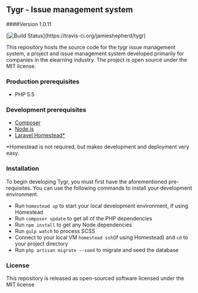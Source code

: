## Tygr - Issue management system
####Version 1.0.11

[![Build Status](https://travis-ci.org/jamieshepherd/tygr.svg?)](https://travis-ci.org/jamieshepherd/tygr)

This repository hosts the source code for the tygr issue management system, a project and issue management system developed primarily for companies in the elearning industry. The project is open source under the MIT license.

### Production prerequisites

* PHP 5.5

### Development prerequisites

* [Composer](https://getcomposer.org/)
* [Node.js](nodejs.org)
* [Laravel Homestead*](http://laravel.com/docs/master/homestead)

*Homestead is not required, but makes development and deployment very easy.

### Installation

To begin developing Tygr, you must first have the aforementioned pre-requisites. You can use the following commands to install your development environment.

* Run `homestead up` to start your local development environment, if using Homestead
* Run `composer update` to get all of the PHP dependencies
* Run `npm install` to get any Node dependencies
* Run `gulp watch` to process SCSS
* Connect to your local VM `homestead ssh`(if using Homestead) and `cd` to your project directory
* Run `php artisan migrate --seed` to migrate and seed the database

### License
This repository is released as open-sourced software licensed under the MIT license

